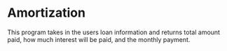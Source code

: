 # Amortization
This program takes in the users loan information and returns total amount paid, how much interest will be paid, and the monthly payment.
